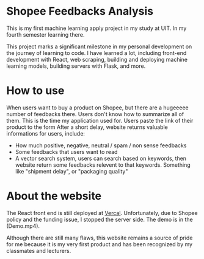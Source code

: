 # Shopee Feedbacks Analysis

This is my first machine learning apply project in my study at UIT. In my fourth semester learning there.

This project marks a significant milestone in my personal development on the journey of learning to code. I have learned a lot, including front-end development with React, web scraping, building and deploying machine learning models, building servers with Flask, and more. 

# How to use
When users want to buy a product on Shopee, but there are a hugeeeee number of feedbacks there. Users don't know how to summarize all of them. 
This is the time my application used for. Users paste the link of their product to the form
After a short delay, website returns valuable informations for users, include:
- How much positive, negative, neutral / spam / non sense feedbacks
- Some feedbacks that users want to read
- A vector search system, users can search based on keywords, then website return some feedbacks relevent to that keywords. Something like "shipment delay", or "packaging quality"

# About the website
The React front end is still deployed at [Vercal](https://shopee-feedback.vercel.app/).
Unfortunately, due to Shopee policy and the funding issue, I stopped the server side.
The demo is in the (Demo.mp4).

Although there are still many flaws, this website remains a source of pride for me because it is my very first product and has been recognized by my classmates and lecturers.